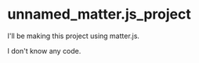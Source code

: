 # unnamed_matter.js_project
I'll be making this project using matter.js.




I don't know any code.
